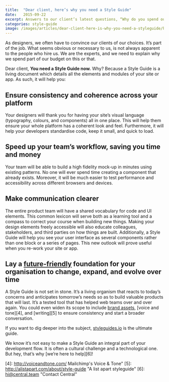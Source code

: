 ```yaml
---
title:  "Dear client, here’s why you need a Style Guide"
date:   2015-09-22
excerpt: Answers to our client’s latest questions, “Why do you spend our budget on documentation?” or “Why do we need a Style Guide?”
categories: style-guide
image: /images/articles/dear-client-here-is-why-you-need-a-styleguide/hero-image.jpeg
---
```


As designers, we often have to convince our clients of our choices. It’s part of the job. What seems obvious or necessary to us, is not always apparent to the people who hire us. We are the experts, and we need to explain why we spend part of our budget on this or that.

Dear client,
**You need a Style Guide now.**
Why? Because a Style Guide is a living document which details all the elements and modules of your site or app. As such, it will help you:

## Ensure consistency and coherence across your platform

Your designers will thank you for having your site’s visual language (typography, colours, and components) all in one place. This will help them ensure your whole platform has a coherent look and feel. Furthermore, it will help your developers standardise code, keep it small, and quick to load.

## Speed up your team’s workflow, saving you time and money

Your team will be able to build a high fidelity mock-up in minutes using existing patterns. No one will ever spend time creating a component that already exists. Moreover, it will be much easier to test performance and accessibility across different browsers and devices.

## Make communication clearer

The entire product team will have a shared vocabulary for code and UI elements. This common lexicon will serve both as a learning tool and a compass to correct your course when building new things. Making your design elements freely accessible will also educate colleagues, stakeholders, and third parties on how things are built. Additionally, a Style Guide will help you see your user interface as several components rather than one block or a series of pages. This new outlook will prove useful when you re-work your site or app.

## Lay a [future-friendly][2] foundation for your organisation to change, expand, and evolve over time

A Style Guide is not set in stone. It’s a living organism that reacts to today’s concerns and anticipates tomorrow’s needs so as to build valuable products that will last. It’s a tested tool that has helped web teams over and over again. You could even widen its scope to include [brand assets][3], [voice and tone][4], and [writing][5] to ensure consistency and start a broader conversation.

If you want to dig deeper into the subject, [styleguides.io][1] is the ultimate guide.

We know it’s not easy to make a Style Guide an integral part of your development flow. It is often a cultural challenge and a technological one. But hey, that’s why [we’re here to help][6]!

<!--  References-->
[1]: http://styleguides.io/ "Styleguides"
[2]: http://futurefriendlyweb.com/index.html "Future Friendly Web"
[3]: https://www.dropbox.com/branding/ "Dropbox Branding"
[4]: http://voiceandtone.com/ Mailchimp's Voice & Tone"
[5]: http://alistapart.com/about/style-guide "A list apart styleguide"
[6]: hi@central.team "Contact Central"
